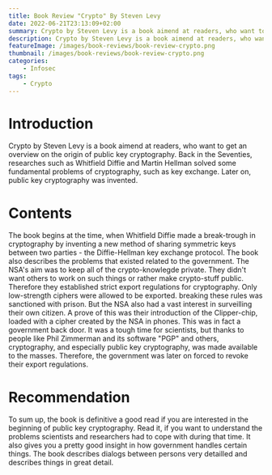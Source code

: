 ```yaml
---
title: Book Review "Crypto" By Steven Levy
date: 2022-06-21T23:13:09+02:00
summary: Crypto by Steven Levy is a book aimend at readers, who want to get an overview on the origin of public key cryptography. Back in the Seventies, researchers such as Whitfield Diffie and Martin Hellman solved some fundamental problems of cryptography, such as key exchange. Later on, public key cryptography was invented.
description: Crypto by Steven Levy is a book aimend at readers, who want to get an overview on the origin of public key cryptography. Back in the Seventies, researchers such as Whitfield Diffie and Martin Hellman solved some fundamental problems of cryptography, such as key exchange. Later on, public key cryptography was invented.
featureImage: /images/book-reviews/book-review-crypto.png
thumbnail: /images/book-reviews/book-review-crypto.png
categories:
    - Infosec
tags:
    - Crypto
---
```

<h1>Introduction</h1>
Crypto by Steven Levy is a book aimend at readers, who want to get an overview on the origin of public key cryptography. Back in the Seventies, researches such as Whitfield Diffie and Martin Hellman solved some fundamental problems of cryptography, such as key exchange. Later on, public key cryptography was invented.

<h1>Contents</h1>
The book begins at the time, when Whitfield Diffie made a break-trough in cryptography by inventing a new method of sharing symmetric keys between two parties - the Diffie-Hellman key exchange protocol. The book also describes the problems that existed related to the government. The NSA's aim was to keep all of the crypto-knowlegde private. They didn't want others to work on such things or rather make crypto-stuff public. Therefore they established strict export regulations for cryptography. Only low-strength ciphers were allowed to be exported. breaking these rules was sanctioned with prison. But the NSA also had a vast interest in surveilling their own citizen. A prove of this was their introduction of the Clipper-chip, loaded with a cipher created by the NSA in phones. This was in fact a government back door. It was a tough time for scientists, but thanks to people like Phil Zimmerman and its software "PGP" and others, cryptography, and especially public key cryptography, was made available to the masses. Therefore, the government was later on forced to revoke their export regulations.

<h1>Recommendation</h1>
To sum up, the book is definitive a good read if you are interested in the beginning of public key cryptography. Read it, if you want to understand the problems scientists and researchers had to cope with during that time. It also gives you a pretty good insight in how government handles certain things. The book describes dialogs between persons very detailled and describes things in great detail.